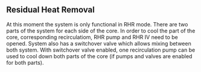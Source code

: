 ## Residual Heat Removal

At this moment the system is only functional in RHR mode. There are two parts of the system for each side of the core. In order to cool the part of the core, corresponding recirculatiom, RHR pump and RHR IV need to be opened. System also has a switchover valve which allows mixing between both system. With switchover valve enabled, one recirculation pump can be used to cool down both parts of the core (if pumps and valves are enabled for both parts).
